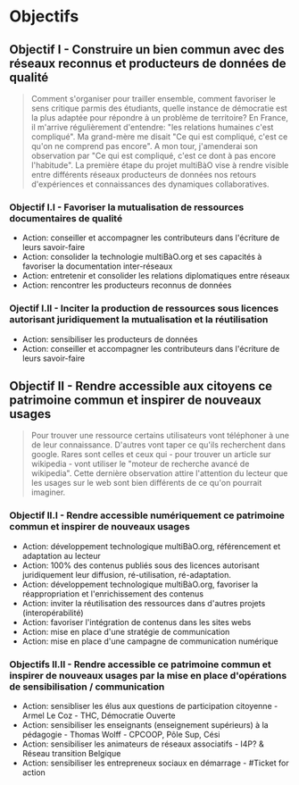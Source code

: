 # Objectifs 

## Objectif I - Construire un bien commun avec des réseaux reconnus et producteurs de données de qualité

> Comment s'organiser pour trailler ensemble, comment favoriser le sens critique parmis des étudiants, quelle instance de démocratie est la plus adaptée pour répondre à un problème de territoire? En France, il m'arrive régulièrement d'entendre: "les relations humaines c'est compliqué". Ma grand-mère me disait "Ce qui est compliqué, c'est ce qu'on ne comprend pas encore". A mon tour, j'amenderai son observation par "Ce qui est compliqué, c'est ce dont à pas encore l'habitude". La première étape du projet multiBàO vise à rendre visible entre différents réseaux producteurs de données nos retours d'expériences et connaissances des dynamiques collaboratives. 

### Objectif I.I - Favoriser la mutualisation de ressources documentaires de qualité
  
* Action: conseiller et accompagner les contributeurs dans l'écriture de leurs savoir-faire
* Action: consolider la technologie multiBàO.org et ses capacités à favoriser la documentation inter-réseaux
* Action: entretenir et consolider les relations diplomatiques entre réseaux
* Action: rencontrer les producteurs reconnus de données

### Ojectif I.II - Inciter la production de ressources sous licences autorisant juridiquement la mutualisation et la réutilisation

* Action: sensibiliser les producteurs de données
* Action: conseiller et accompagner les contributeurs dans l'écriture de leurs savoir-faire

## Objectif II - Rendre accessible aux citoyens ce patrimoine commun et inspirer de nouveaux usages

> Pour trouver une ressource certains utilisateurs vont téléphoner à une de leur connaissance. D'autres vont taper ce qu'ils recherchent dans google. Rares sont celles et ceux qui - pour trouver un article sur wikipedia - vont utiliser le "moteur de recherche avancé de wikipedia". Cette dernière observation attire l'attention du lecteur que les usages sur le web sont bien différents de ce qu'on pourrait imaginer. 

### Objectif II.I - Rendre accessible numériquement ce patrimoine commun et inspirer de nouveaux usages

* Action: développement technologique multiBàO.org, référencement et adaptation au lecteur
* Action: 100% des contenus publiés sous des licences autorisant juridiquement leur diffusion, ré-utilisation, ré-adaptation. 
* Action: développement technologique multiBàO.org, favoriser la réappropriation et l'enrichissement des contenus
* Action: inviter la réutilisation des ressources dans d'autres projets (interopérabilité)
* Action: favoriser l'intégration de contenus dans les sites webs
* Action: mise en place d'une stratégie de communication
* Action: mise en place d'une campagne de communication numérique

### Objectifs II.II - Rendre accessible ce patrimoine commun et inspirer de nouveaux usages par la mise en place d'opérations de sensibilisation / communication

* Action: sensibliser les élus aux questions de participation citoyenne - Armel Le Coz - THC, Démocratie Ouverte
* Action: sensibiliser les enseignants (enseignement supérieurs) à la pédagogie - Thomas Wolff - CPCOOP, Pôle Sup, Cési
* Action: sensibiliser les animateurs de réseaux associatifs - I4P? & Réseau transition Belgique
* Action: sensibiliser les entrepreneux sociaux en démarrage  - #Ticket for action




